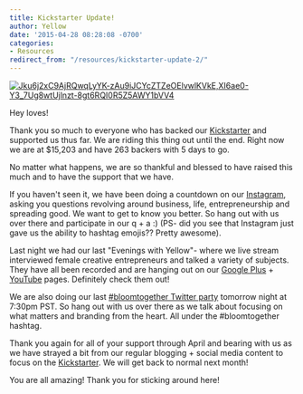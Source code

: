 ```yaml
---
title: Kickstarter Update!
author: Yellow
date: '2015-04-28 08:28:08 -0700'
categories:
- Resources
redirect_from: "/resources/kickstarter-update-2/"
---
```


[![Jku6j2xC9AjRQwqLyYK-zAu9iJCYcZTZeOElvwlKVkE,XI6ae0-Y3_7Ug8wtUjlnzt-8gt6RQI0R5Z5AWY1bVV4](https://yellow-blog-images.imgix.net/2015/04/Jku6j2xC9AjRQwqLyYK-zAu9iJCYcZTZeOElvwlKVkEXI6ae0-Y3_7Ug8wtUjlnzt-8gt6RQI0R5Z5AWY1bVV41.jpg)](https://yellow-blog-images.imgix.net/2015/04/Jku6j2xC9AjRQwqLyYK-zAu9iJCYcZTZeOElvwlKVkEXI6ae0-Y3_7Ug8wtUjlnzt-8gt6RQI0R5Z5AWY1bVV41.jpg)

Hey loves!

Thank you so much to everyone who has backed our [Kickstarter](https://www.kickstarter.com/projects/1439745204/the-yellow-room-a-digital-hub-for-creative-world-c) and supported us thus far. We are riding this thing out until the end. Right now we are at $15,203 and have 263 backers with 5 days to go.

No matter what happens, we are so thankful and blessed to have raised this much and to have the support that we have.

If you haven't seen it, we have been doing a countdown on our [Instagram](http://instagram.com/yellowconference), asking you questions revolving around business, life, entrepreneurship and spreading good. We want to get to know you better. So hang out with us over there and participate in our q + a :) (PS- did you see that Instagram just gave us the ability to hashtag emojis?? Pretty awesome).

Last night we had our last "Evenings with Yellow"- where we live stream interviewed female creative entrepreneurs and talked a variety of subjects. They have all been recorded and are hanging out on our [Google Plus](https://plus.google.com/b/114908593334625555940/114908593334625555940/posts) + [YouTube](https://www.youtube.com/channel/UChB2dF3cDVB4iIqZG023FgA) pages. Definitely check them out!

We are also doing our last [#bloomtogether Twitter party](https://twitter.com/yellowconf) tomorrow night at 7:30pm PST. So hang out with us over there as we talk about focusing on what matters and branding from the heart. All under the #bloomtogether hashtag.

Thank you again for all of your support through April and bearing with us as we have strayed a bit from our regular blogging + social media content to focus on the [Kickstarter](https://www.kickstarter.com/projects/1439745204/the-yellow-room-a-digital-hub-for-creative-world-c). We will get back to normal next month!

You are all amazing! Thank you for sticking around here!

